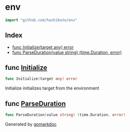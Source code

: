 <!-- Code generated by gomarkdoc. DO NOT EDIT -->

# env

```go
import "github.com/hashibuto/env"
```

## Index

- [func Initialize\(target any\) error](<#Initialize>)
- [func ParseDuration\(value string\) \(time.Duration, error\)](<#ParseDuration>)


<a name="Initialize"></a>
## func [Initialize](<https://github.com/hashibuto/env/blob/master/env.go#L14>)

```go
func Initialize(target any) error
```

Initialize initializes target from the environment

<a name="ParseDuration"></a>
## func [ParseDuration](<https://github.com/hashibuto/env/blob/master/parse.go#L9>)

```go
func ParseDuration(value string) (time.Duration, error)
```



Generated by [gomarkdoc](<https://github.com/princjef/gomarkdoc>)
